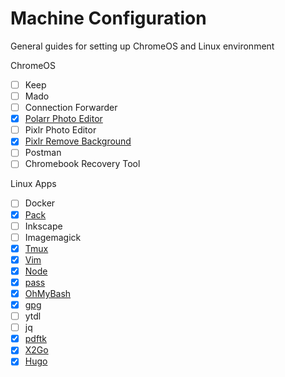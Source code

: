 # Machine Configuration

General guides for setting up ChromeOS and Linux environment

ChromeOS

- [ ] Keep
- [ ] Mado
- [ ] Connection Forwarder
- [x] [Polarr Photo Editor](https://photoeditor.polarr.co/)
- [ ] Pixlr Photo Editor
- [x] [Pixlr Remove Background](https://pixlr.com/remove-background/)
- [ ] Postman
- [ ] Chromebook Recovery Tool

Linux Apps

- [ ] Docker
- [x] [Pack](https://richrose.dev/posts/linux/pack/pack-install/)
- [ ] Inkscape
- [ ] Imagemagick
- [x] [Tmux](https://richrose.dev/posts/linux/vim/vim-setup/)
- [x] [Vim](https://richrose.dev/posts/linux/vim/vim-setup/)
- [x] [Node](https://richrose.dev/posts/dev/node/node-install/)
- [x] [pass](https://richrose.dev/posts/linux/pass/pass-install/)
- [x] [OhMyBash](https://richrose.dev/posts/linux/oh-my-bash/ohmybash-install/)
- [x] [gpg](https://richrose.dev/posts/linux/gpg/gpg-install/)
- [ ] ytdl
- [ ] jq
- [x] [pdftk](https://richrose.dev/posts/linux/pdftk/pdftk-watermark/)
- [x] [X2Go](https://richrose.dev/posts/linux/x2go/x2go-install/)
- [x] [Hugo](https://richrose.dev/posts/dev/hugo/hugo-blog-create/)
